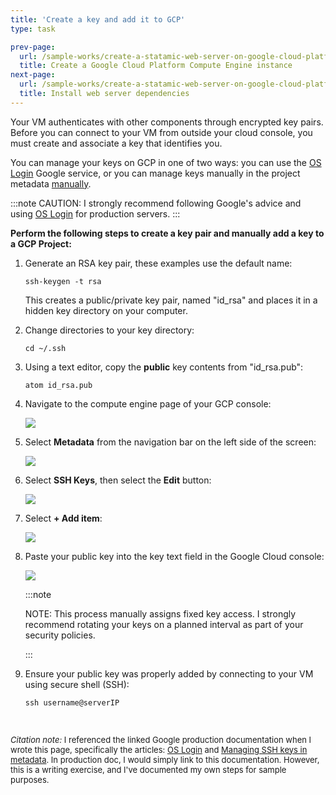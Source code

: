 ```yaml
---
title: 'Create a key and add it to GCP'
type: task

prev-page: 
  url: /sample-works/create-a-statamic-web-server-on-google-cloud-platform/create-a-google-cloud-platform-compute-engine-instance
  title: Create a Google Cloud Platform Compute Engine instance
next-page: 
  url: /sample-works/create-a-statamic-web-server-on-google-cloud-platform/install-web-server-dependencies
  title: Install web server dependencies
---
```


<!-- Web servers and GCP Compute Instances are networked at the IP level. This means that when you create a VM, it will be assigned an internal IP address, as well as a temporary public IP address. You can use the public IP address to connect to it  -->

<!-- Access to your VM is secured using something called the **AAA** network model. The **AAA** network model breaks down as:

* Authentication
* Authorization
* Accounting -->

Your VM authenticates with other components through encrypted key pairs. Before you can connect to your VM from outside your cloud console, you must create and associate a key that identifies you.

You can manage your keys on GCP in one of two ways: you can use the [OS Login](https://cloud.google.com/compute/docs/oslogin/) Google service, or you can manage keys manually in the project metadata [manually](https://cloud.google.com/compute/docs/instances/adding-removing-ssh-keys).

:::note
CAUTION: I strongly recommend following Google's advice and using <a href="https://cloud.google.com/compute/docs/oslogin/">OS Login</a> for production servers.
:::

**Perform the following steps to create a key pair and manually add a key to a GCP Project:**

1. Generate an RSA key pair, these examples use the default name:

    ```
    ssh-keygen -t rsa
    ```

    This creates a public/private key pair, named "id_rsa" and places it in a hidden key directory on your computer.

2. Change directories to your key directory:

    ```
    cd ~/.ssh
    ```

3. Using a text editor, copy the **public** key contents from "id_rsa.pub":

    ```
    atom id_rsa.pub
    ```

3. Navigate to the compute engine page of your GCP console:

    ![](/img/gcpComputeEngine.png)

4. Select **Metadata** from the navigation bar on the left side of the screen:

    ![](/img/gcpMetadata.png)

5. Select **SSH Keys**, then select the **Edit** button:

    <img class="imgOverrideSmall" src="/img/gcpSshEdit.png"/>

7. Select **+ Add item**:

    <img class="imgOverrideSmall" src="/img/gcpAddItem.png"/>

8. Paste your public key into the key text field in the Google Cloud console:

    <img class="imgOverrideSmall" src="/img/gcpPaste.png"/>

    :::note
    <p>NOTE: This process manually assigns fixed key access. I strongly recommend rotating your keys on a planned interval as part of your security policies. </p>
    :::

9. Ensure your public key was properly added by connecting to your VM using secure shell (SSH):

    ```
    ssh username@serverIP
    ```



<br/>
<p style="font-size: small;"><i>Citation note:</i> I referenced the linked Google production documentation when I wrote this page, specifically the articles: <a href="https://cloud.google.com/compute/docs/oslogin/">OS Login</a> and <a href="https://cloud.google.com/compute/docs/instances/adding-removing-ssh-keys">Managing SSH keys in metadata</a>. In production doc, I would simply link to this documentation. However, this is a writing exercise, and I've documented my own steps for sample purposes.</p>
